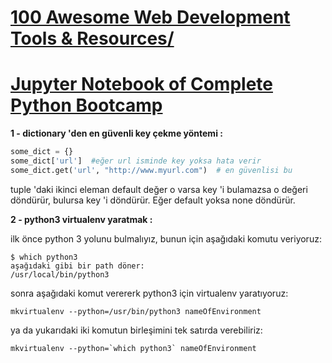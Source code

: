 # [100 Awesome Web Development Tools & Resources/](http://www.edumobile.org/web-development/100-awesome-web-development-tools-and-resources/)


# [Jupyter Notebook of Complete Python Bootcamp](http://nbviewer.jupyter.org/github/jmportilla/Complete-Python-Bootcamp/tree/master/)


**1 - dictionary 'den en güvenli key çekme yöntemi :**

```python
some_dict = {}
some_dict['url']  #eğer url isminde key yoksa hata verir 
some_dict.get('url', "http://www.myurl.com")  # en güvenlisi bu
```

tuple 'daki ikinci eleman default değer o varsa key 'i bulamazsa
o değeri döndürür, bulursa key 'i döndürür. Eğer default yoksa
none döndürür.

**2 - python3 virtualenv yaratmak :**

ilk önce python 3 yolunu bulmalıyız, bunun için aşağıdaki komutu veriyoruz:

```shell
$ which python3
aşağıdaki gibi bir path döner:
/usr/local/bin/python3
```

sonra aşağıdaki komut verererk python3 için virtualenv yaratıyoruz:

```shell
mkvirtualenv --python=/usr/bin/python3 nameOfEnvironment
```

ya da yukarıdaki iki komutun birleşimini tek satırda verebiliriz:

```shell
mkvirtualenv --python=`which python3` nameOfEnvironment
```


